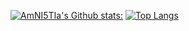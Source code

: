 [![AmNI5TIa's Github stats:](https://github-readme-stats.vercel.app/api?username=AmNI5T1a&show_icons=true&theme=midnight-purple)](https://github.com/anuraghazra/github-readme-stats)
[![Top Langs](https://github-readme-stats.vercel.app/api/top-langs/?username=AmNI5T1a&layout=compact&show_icons=true&theme=midnight-purple)](https://github.com/anuraghazra/github-readme-stats)
